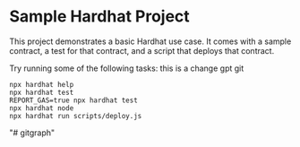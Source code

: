 # Sample Hardhat Project

This project demonstrates a basic Hardhat use case. It comes with a sample contract, a test for that contract, and a script that deploys that contract.

Try running some of the following tasks: this is a change gpt git

```shell
npx hardhat help
npx hardhat test
REPORT_GAS=true npx hardhat test
npx hardhat node
npx hardhat run scripts/deploy.js
```
"# gitgraph" 
